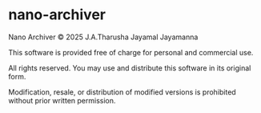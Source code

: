 # nano-archiver

Nano Archiver © 2025 J.A.Tharusha Jayamal Jayamanna

This software is provided free of charge for personal and commercial use.

All rights reserved. You may use and distribute this software in its original form.

Modification, resale, or distribution of modified versions is prohibited without prior written permission.
